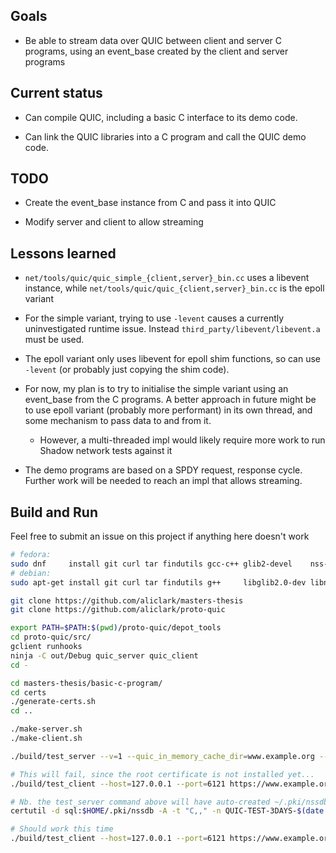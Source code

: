 
Goals
-----

 * Be able to stream data over QUIC between client and server C
   programs, using an event_base created by the client and server
   programs

Current status
--------------

 * Can compile QUIC, including a basic C interface to its demo code.

 * Can link the QUIC libraries into a C program and call the QUIC demo
   code.

TODO
----

 * Create the event_base instance from C and pass it into QUIC

 * Modify server and client to allow streaming

Lessons learned
---------------

 * `net/tools/quic/quic_simple_{client,server}_bin.cc` uses a libevent
   instance, while `net/tools/quic/quic_{client,server}_bin.cc` is the
   epoll variant

 * For the simple variant, trying to use `-levent` causes a currently
   uninvestigated runtime issue. Instead
   `third_party/libevent/libevent.a` must be used.

 * The epoll variant only uses libevent for epoll shim functions, so
   can use `-levent` (or probably just copying the shim code).

 * For now, my plan is to try to initialise the simple variant using
   an event_base from the C programs. A better approach in future
   might be to use epoll variant (probably more performant) in its own
   thread, and some mechanism to pass data to and from it.

   * However, a multi-threaded impl would likely require more work to
     run Shadow network tests against it

 * The demo programs are based on a SPDY request, response
   cycle. Further work will be needed to reach an impl that allows
   streaming.

Build and Run
-------------

Feel free to submit an issue on this project if anything here doesn't work

```sh
# fedora:
sudo dnf     install git curl tar findutils gcc-c++ glib2-devel    nss-tools
# debian:
sudo apt-get install git curl tar findutils g++     libglib2.0-dev libnss3-tools pkg-config

git clone https://github.com/aliclark/masters-thesis
git clone https://github.com/aliclark/proto-quic

export PATH=$PATH:$(pwd)/proto-quic/depot_tools
cd proto-quic/src/
gclient runhooks
ninja -C out/Debug quic_server quic_client
cd -

cd masters-thesis/basic-c-program/
cd certs
./generate-certs.sh
cd ..

./make-server.sh
./make-client.sh

./build/test_server --v=1 --quic_in_memory_cache_dir=www.example.org --certificate_file=certs/out/leaf_cert.pem --key_file=certs/out/leaf_cert.pkcs8

# This will fail, since the root certificate is not installed yet...
./build/test_client --host=127.0.0.1 --port=6121 https://www.example.org/

# Nb. the test_server command above will have auto-created ~/.pki/nssdb if it didn't exist yet
certutil -d sql:$HOME/.pki/nssdb -A -t "C,," -n QUIC-TEST-3DAYS-$(date +%Y%m%d) -i certs/out/2048-sha256-root.pem

# Should work this time
./build/test_client --host=127.0.0.1 --port=6121 https://www.example.org/
```
